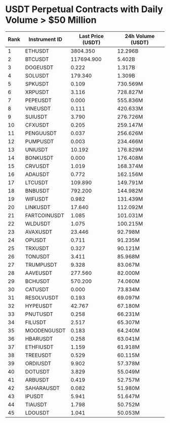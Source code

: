 # USDT Perpetual Contracts with Daily Volume > $50 Million

| Rank | Instrument ID | Last Price (USDT) | 24h Volume (USDT) |
|------|---------------|-------------------|-------------------|
| 1 | ETHUSDT | 3804.350 | 12.296B |
| 2 | BTCUSDT | 117694.900 | 5.402B |
| 3 | DOGEUSDT | 0.222 | 1.317B |
| 4 | SOLUSDT | 179.340 | 1.309B |
| 5 | SPKUSDT | 0.109 | 730.569M |
| 6 | XRPUSDT | 3.116 | 728.827M |
| 7 | PEPEUSDT | 0.000 | 555.836M |
| 8 | VINEUSDT | 0.111 | 420.633M |
| 9 | SUIUSDT | 3.790 | 276.726M |
| 10 | CFXUSDT | 0.205 | 259.147M |
| 11 | PENGUUSDT | 0.037 | 256.626M |
| 12 | PUMPUSDT | 0.003 | 234.466M |
| 13 | UNIUSDT | 10.192 | 176.829M |
| 14 | BONKUSDT | 0.000 | 176.408M |
| 15 | CRVUSDT | 1.019 | 168.374M |
| 16 | ADAUSDT | 0.772 | 162.156M |
| 17 | LTCUSDT | 109.890 | 149.791M |
| 18 | BNBUSDT | 792.200 | 144.982M |
| 19 | WIFUSDT | 0.982 | 131.439M |
| 20 | LINKUSDT | 17.640 | 112.092M |
| 21 | FARTCOINUSDT | 1.085 | 101.031M |
| 22 | WLDUSDT | 1.075 | 100.215M |
| 23 | AVAXUSDT | 23.446 | 92.798M |
| 24 | OPUSDT | 0.711 | 91.235M |
| 25 | TRXUSDT | 0.327 | 90.121M |
| 26 | TONUSDT | 3.411 | 85.968M |
| 27 | TRUMPUSDT | 9.328 | 83.067M |
| 28 | AAVEUSDT | 277.560 | 82.000M |
| 29 | BCHUSDT | 570.200 | 74.060M |
| 30 | CATUSDT | 0.000 | 73.834M |
| 31 | RESOLVUSDT | 0.193 | 69.097M |
| 32 | HYPEUSDT | 42.767 | 67.180M |
| 33 | PNUTUSDT | 0.258 | 66.231M |
| 34 | FILUSDT | 2.517 | 65.307M |
| 35 | MOODENGUSDT | 0.183 | 64.240M |
| 36 | HBARUSDT | 0.258 | 63.041M |
| 37 | ETHFIUSDT | 1.159 | 61.918M |
| 38 | TREEUSDT | 0.529 | 60.115M |
| 39 | ORDIUSDT | 9.902 | 57.378M |
| 40 | DOTUSDT | 3.829 | 55.049M |
| 41 | ARBUSDT | 0.419 | 52.757M |
| 42 | SAHARAUSDT | 0.082 | 51.980M |
| 43 | IPUSDT | 5.941 | 51.647M |
| 44 | TIAUSDT | 1.798 | 50.752M |
| 45 | LDOUSDT | 1.041 | 50.053M |

